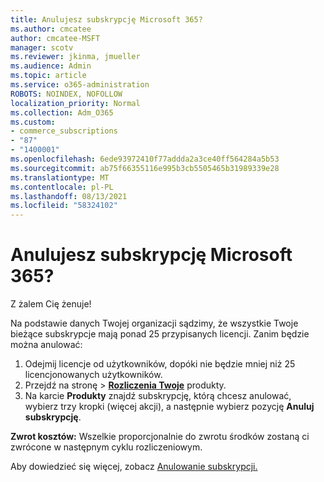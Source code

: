 ```yaml
---
title: Anulujesz subskrypcję Microsoft 365?
ms.author: cmcatee
author: cmcatee-MSFT
manager: scotv
ms.reviewer: jkinma, jmueller
ms.audience: Admin
ms.topic: article
ms.service: o365-administration
ROBOTS: NOINDEX, NOFOLLOW
localization_priority: Normal
ms.collection: Adm_O365
ms.custom:
- commerce_subscriptions
- "87"
- "1400001"
ms.openlocfilehash: 6ede93972410f77addda2a3ce40ff564284a5b53
ms.sourcegitcommit: ab75f66355116e995b3cb5505465b31989339e28
ms.translationtype: MT
ms.contentlocale: pl-PL
ms.lasthandoff: 08/13/2021
ms.locfileid: "58324102"
---
```

# <a name="canceling-your-microsoft-365-subscription"></a>Anulujesz subskrypcję Microsoft 365?

Z żalem Cię żenuje!
  
Na podstawie danych Twojej organizacji sądzimy, że wszystkie Twoje bieżące subskrypcje mają ponad 25 przypisanych licencji. Zanim będzie można anulować:

1. Odejmij licencje od użytkowników, dopóki nie będzie mniej niż 25 licencjonowanych użytkowników.
2. Przejdź na  stronę \> **[Rozliczenia Twoje](https://go.microsoft.com/fwlink/p/?linkid=842054)** produkty.
3. Na karcie **Produkty** znajdź subskrypcję, którą chcesz anulować, wybierz trzy kropki (więcej akcji), a następnie wybierz pozycję **Anuluj subskrypcję**.

**Zwrot kosztów:** Wszelkie proporcjonalnie do zwrotu środków zostaną ci zwrócone w następnym cyklu rozliczeniowym.

Aby dowiedzieć się więcej, zobacz [Anulowanie subskrypcji.](https://docs.microsoft.com/microsoft-365/commerce/subscriptions/cancel-your-subscription)